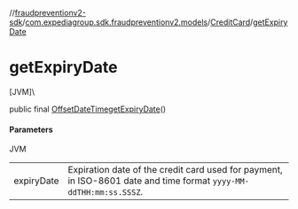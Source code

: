 //[fraudpreventionv2-sdk](../../../index.md)/[com.expediagroup.sdk.fraudpreventionv2.models](../index.md)/[CreditCard](index.md)/[getExpiryDate](get-expiry-date.md)

# getExpiryDate

[JVM]\

public final [OffsetDateTime](https://docs.oracle.com/javase/8/docs/api/java/time/OffsetDateTime.html)[getExpiryDate](get-expiry-date.md)()

#### Parameters

JVM

| | |
|---|---|
| expiryDate | Expiration date of the credit card used for payment, in ISO-8601 date and time format `yyyy-MM-ddTHH:mm:ss.SSSZ`. |
